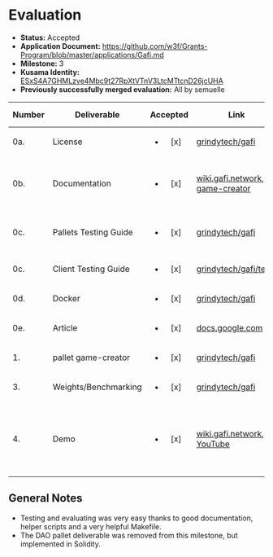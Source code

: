 # Evaluation

- **Status:** Accepted
- **Application Document:**  https://github.com/w3f/Grants-Program/blob/master/applications/Gafi.md
- **Milestone:** 3
- **Kusama Identity:** [ESxS4A7GHMLzve4Mbc9t27RpXtVTnV3LtcMTtcnD26jcUHA](https://polkascan.io/pre/kusama/account/ESxS4A7GHMLzve4Mbc9t27RpXtVTnV3LtcMTtcnD26jcUHA)
- **Previously successfully merged evaluation:** All by semuelle

| Number | Deliverable | Accepted | Link | Evaluation Notes |
| ------ | ----------- | :------: | ---- |----------------- |
| 0a. | License | <ul><li>[x] </li></ul> | [grindytech/gafi](https://github.com/grindytech/gafi/blob/264f0fc0747ab488ba37705787579a85f529842f/LICENSE-APACHE2) | Apache 2.0
| 0b. | Documentation | <ul><li>[x] </li></ul> | [wiki.gafi.network](https://wiki.gafi.network/), [game-creator](https://github.com/grindytech/gafi/blob/7468fffe75eb79b1ebcda1e62b241ee1118dc0b0/pallets/game-creator/README.md) | General wiki, pallet READMEs and inline documentation. |
| 0c. | Pallets Testing Guide | <ul><li>[x] </li></ul> | [grindytech/gafi](https://github.com/grindytech/gafi/blob/7468fffe75eb79b1ebcda1e62b241ee1118dc0b0/README.md#test) | Makefile for unit tests, among other things. |
| 0c. | Client Testing Guide | <ul><li>[x] </li></ul> | [grindytech/gafi/tests](https://github.com/grindytech/gafi/blob/7468fffe75eb79b1ebcda1e62b241ee1118dc0b0/tests/README.md) | — |
| 0d. | Docker | <ul><li>[x] </li></ul> | [grindytech/gafi](https://github.com/grindytech/gafi/blob/7468fffe75eb79b1ebcda1e62b241ee1118dc0b0/README.md#run-in-docker) | — |
| 0e. | Article | <ul><li>[x] </li></ul> | [docs.google.com](https://docs.google.com/document/d/1pIV22jNlyyOXzrAOAorNqAyGIshQA3kt_XP9xQyTOdA/edit?usp=sharing) | Added on request |
| 1.  | pallet game-creator | <ul><li>[x] </li></ul> | [grindytech/gafi](https://github.com/grindytech/gafi/tree/7468fffe75eb79b1ebcda1e62b241ee1118dc0b0/pallets/game-creator) | — |
| 3. | Weights/Benchmarking | <ul><li>[x] </li></ul> | [grindytech/gafi](https://github.com/grindytech/gafi/blob/7468fffe75eb79b1ebcda1e62b241ee1118dc0b0/README.md#benchmarking) | — |
| 4. | Demo | <ul><li>[x] </li></ul> | [wiki.gafi.network](https://wiki.gafi.network/how-to-guides/how-to-claim-developer-onchain-reward), [YouTube](https://www.youtube.com/watch?v=AtywQ9Mc_Ko) | Shows how to claim ownership of a contract and awarding of transaction fee percentages |


## General Notes

- Testing and evaluating was very easy thanks to good documentation, helper scripts and a very helpful Makefile.
- The DAO pallet deliverable was removed from this milestone, but implemented in Solidity.
